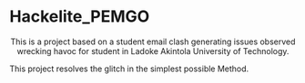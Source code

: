 <h1>Hackelite_PEMGO</h1>
<p align="center" >This is a project based on a student email clash generating issues
observed wrecking havoc for student in Ladoke Akintola University
of Technology.

This project resolves the glitch in the simplest possible
Method.
</p>
